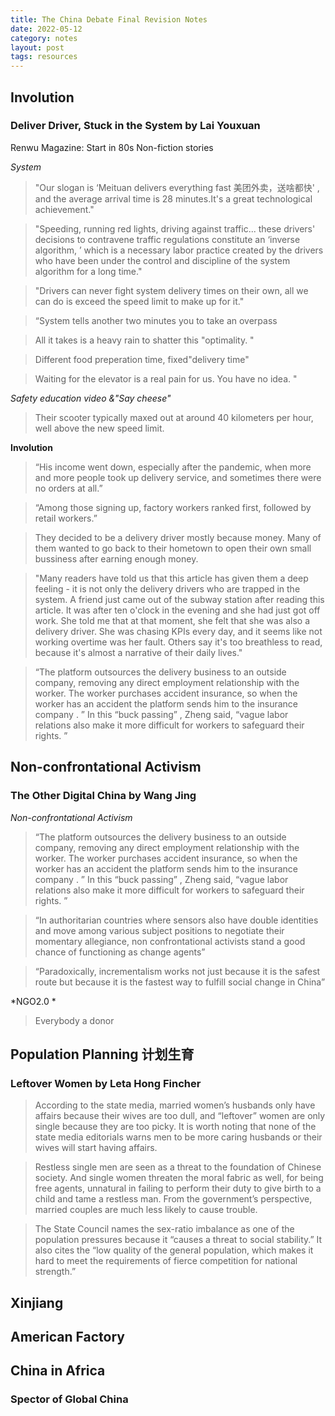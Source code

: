 ```yaml
---
title: The China Debate Final Revision Notes
date: 2022-05-12
category: notes
layout: post
tags: resources
---
```


## Involution

### Deliver Driver, Stuck in the System by Lai Youxuan

Renwu Magazine: 
Start in 80s
Non-fiction stories

*System*

> "Our slogan is ‘Meituan delivers everything fast 美团外卖，送啥都快' , and the average arrival time is 28 minutes.It's a great technological achievement."

> "Speeding, running red lights, driving against traffic... these drivers' decisions to contravene traffic regulations constitute an ‘inverse algorithm, ’ which is a necessary labor practice created by the drivers who have been under the control and discipline of the system algorithm for a long time."

> "Drivers can never fight system delivery times on their own, all we can do is exceed the speed limit to make up for it."

> “System tells another two minutes you to take an overpass

> All it takes is a heavy rain to shatter this "optimality. "

> Different food preperation time, fixed"delivery time"

> Waiting for the elevator is a real pain for us. You have no idea. "

*Safety education video &"Say cheese"*

> Their scooter typically maxed out at around 40 kilometers per hour, well above the new speed limit.

**Involution**
> “His income went down, especially after the pandemic, when more and more people took up delivery service, and sometimes there were no orders at all.”

> “Among those signing up, factory workers ranked first, followed by retail workers.”

> They decided to be a delivery driver mostly because money. Many of them wanted to go back to their hometown to open their own small bussiness after earning enough money.

> "Many readers have told us that this article has given them a deep feeling - it is not only the delivery drivers who are trapped in the system. A friend just came out of the subway station after reading this article. It was after ten o'clock in the evening and she had just got off work. She told me that at that moment, she felt that she was also a delivery driver. She was chasing KPIs every day, and it seems like not working overtime was her fault. Others say it's too breathless to read, because it's almost a narrative of their daily lives."

> “The platform outsources the delivery business to an outside company, removing any direct employment relationship with the worker. The worker purchases accident insurance, so when the worker has an accident the platform sends him to the insurance company . ” In this “buck passing” , Zheng said, “vague labor relations also make it more difficult for workers to safeguard their rights. ”

## Non-confrontational Activism

### The Other Digital China by Wang Jing

*Non-confrontational Activism*
> “The platform outsources the delivery business to an outside company, removing any direct employment relationship with the worker. The worker purchases accident insurance, so when the worker has an accident the platform sends him to the insurance company . ” In this “buck passing” , Zheng said, “vague labor relations also make it more difficult for workers to safeguard their rights. ”

> “In authoritarian countries where sensors also have double identities and move among various subject positions to negotiate their momentary allegiance, non confrontational activists stand a good chance of functioning as change agents”

> “Paradoxically, incrementalism works not just because it is the safest route but because it is the fastest way to fulfill social change in China”

*NGO2.0 *

> Everybody a donor 

## Population Planning 计划生育

### Leftover Women by Leta Hong Fincher 

> According to the state media, married women’s husbands only have affairs because their wives are too dull, and “leftover” women are only single because they are too picky. It is worth noting that none of the state media editorials warns men to be more caring husbands or their wives will start having affairs.

> Restless single men are seen as a threat to the foundation of Chinese society. And single women threaten the moral fabric as well, for being free agents, unnatural in failing to perform their duty to give birth to a child and tame a restless man. From the government’s perspective, married couples are much less likely to cause trouble.

> The State Council names the sex-ratio imbalance as one of the population pressures because it “causes a threat to social stability.” It also cites the “low quality of the general population, which makes it hard to meet the requirements of fierce competition for national strength.” 


## Xinjiang

## American Factory

## China in Africa 
### Spector of Global China




